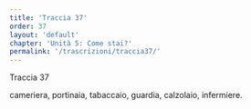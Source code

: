 ```yaml
---
title: 'Traccia 37'
order: 37
layout: 'default'
chapter: 'Unità 5: Come stai?'
permalink: '/trascrizioni/traccia37/'
---
```


Traccia 37

cameriera, portinaia, tabaccaio, guardia, calzolaio, infermiere.
